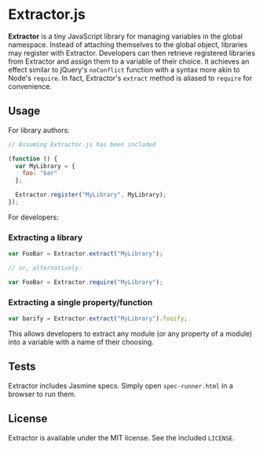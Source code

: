 # Extractor.js

**Extractor** is a tiny JavaScript library for managing variables in the global namespace. Instead of attaching themselves to the global object, libraries may register with Extractor. Developers can then retrieve registered libraries from Extractor and assign them to a variable of their choice. It achieves an effect similar to jQuery's `noConflict` function with a syntax more akin to Node's `require`. In fact, Extractor's `extract` method is aliased to `require` for convenience.

## Usage

For library authors:

```javascript
// Assuming Extractor.js has been included

(function () {
  var MyLibrary = {
    foo: "bar"
  };

  Extractor.register("MyLibrary", MyLibrary);
});
```

For developers:

### Extracting a library

```javascript
var FooBar = Extractor.extract("MyLibrary");

// or, alternatively:

var FooBar = Extractor.require("MyLibrary");
```

### Extracting a single property/function

```javascript
var barify = Extractor.extract("MyLibrary").fooify;
```

This allows developers to extract any module (or any property of a module) into a variable with a name of their choosing.

## Tests

Extractor includes Jasmine specs. Simply open `spec-runner.html` in a browser to run them.

## License

Extractor is available under the MIT license. See the included `LICENSE`.
